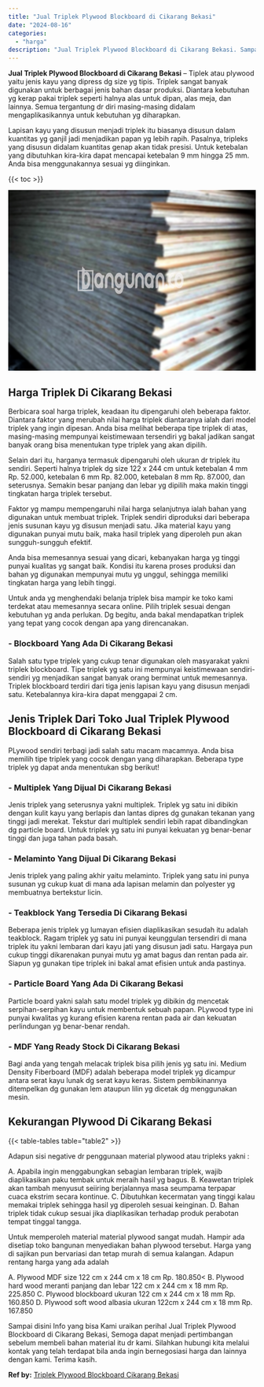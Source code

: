 ```yaml
---
title: "Jual Triplek Plywood Blockboard di Cikarang Bekasi"
date: "2024-08-16"
categories: 
  - "harga"
description: "Jual Triplek Plywood Blockboard di Cikarang Bekasi. Sampai disini Info yang bisa Kami uraikan perihal Jual Triplek Plywood Blockboard di Cikarang Bekasi, Sem..."
---
```


**Jual Triplek Plywood Blockboard di Cikarang Bekasi** – Tiplek atau plywood yaitu jenis kayu yang dipress dg size yg tipis. Triplek sangat banyak digunakan untuk berbagai jenis bahan dasar produksi. Diantara kebutuhan yg kerap pakai triplek seperti halnya alas untuk dipan, alas meja, dan lainnya. Semua tergantung dr diri masing-masing didalam mengaplikasikannya untuk kebutuhan yg diharapkan.

Lapisan kayu yang disusun menjadi triplek itu biasanya disusun dalam kuantitas yg ganjil jadi menjadikan papan yg lebih rapih. Pasalnya, tripleks yang disusun didalam kuantitas genap akan tidak presisi. Untuk ketebalan yang dibutuhkan kira-kira dapat mencapai ketebalan 9 mm hingga 25 mm. Anda bisa menggunakannya sesuai yg diinginkan.

{{< toc >}}

![Jual Triplek Plywood Blockboard di Cikarang Bekasi](/images/jual-triplek-murah-32.png)

## Harga Triplek Di Cikarang Bekasi

Berbicara soal harga triplek, keadaan itu dipengaruhi oleh beberapa faktor. Diantara faktor yang merubah nilai harga triplek diantaranya ialah dari model triplek yang ingin dipesan. Anda bisa melihat beberapa tipe triplek di atas, masing-masing mempunyai keistimewaan tersendiri yg bakal jadikan sangat banyak orang bisa menentukan type triplek yang akan dipilih.

Selain dari itu, harganya termasuk dipengaruhi oleh ukuran dr triplek itu sendiri. Seperti halnya triplek dg size 122 x 244 cm untuk ketebalan 4 mm Rp. 52.000, ketebalan 6 mm Rp. 82.000, ketebalan 8 mm Rp. 87.000, dan seterusnya. Semakin besar panjang dan lebar yg dipilih maka makin tinggi tingkatan harga triplek tersebut.

Faktor yg mampu mempengaruhi nilai harga selanjutnya ialah bahan yang digunakan untuk membuat triplek. Triplek sendiri diproduksi dari beberapa jenis susunan kayu yg disusun menjadi satu. Jika material kayu yang digunakan punyai mutu baik, maka hasil triplek yang diperoleh pun akan sungguh-sungguh efektif.

Anda bisa memesannya sesuai yang dicari, kebanyakan harga yg tinggi punyai kualitas yg sangat baik. Kondisi itu karena proses produksi dan bahan yg digunakan mempunyai mutu yg unggul, sehingga memiliki tingkatan harga yang lebih tinggi.

Untuk anda yg menghendaki belanja triplek bisa mampir ke toko kami terdekat atau memesannya secara online. Pilih triplek sesuai dengan kebutuhan yg anda perlukan. Dg begitu, anda bakal mendapatkan triplek yang tepat yang cocok dengan apa yang direncanakan.

### \- Blockboard Yang Ada Di Cikarang Bekasi

Salah satu type triplek yang cukup tenar digunakan oleh masyarakat yakni triplek blockboard. Tipe triplek yg satu ini mempunyai keistimewaan sendiri-sendiri yg menjadikan sangat banyak orang berminat untuk memesannya. Triplek blockboard terdiri dari tiga jenis lapisan kayu yang disusun menjadi satu. Ketebalannya kira-kira dapat menggapai 2 cm.

## Jenis Triplek Dari Toko Jual Triplek Plywood Blockboard di Cikarang Bekasi

PLywood sendiri terbagi jadi salah satu macam macamnya. Anda bisa memilih tipe triplek yang cocok dengan yang diharapkan. Beberapa type triplek yg dapat anda menentukan sbg berikut!

### \- Multiplek Yang Dijual Di Cikarang Bekasi

Jenis triplek yang seterusnya yakni multiplek. Triplek yg satu ini dibikin dengan kulit kayu yang berlapis dan lantas dipres dg gunakan tekanan yang tinggi jadi merekat. Tekstur dari multiplek sendiri lebih rapat dibandingkan dg particle board. Untuk triplek yg satu ini punyai kekuatan yg benar-benar tinggi dan juga tahan pada basah.

### \- Melaminto Yang Dijual Di Cikarang Bekasi

Jenis triplek yang paling akhir yaitu melaminto. Triplek yang satu ini punya susunan yg cukup kuat di mana ada lapisan melamin dan polyester yg membuatnya bertekstur licin.

### \- Teakblock Yang Tersedia Di Cikarang Bekasi

Beberapa jenis triplek yg lumayan efisien diaplikasikan sesudah itu adalah teakblock. Ragam triplek yg satu ini punyai keunggulan tersendiri di mana triplek itu yakni lembaran dari kayu jati yang disusun jadi satu. Hargaya pun cukup tinggi dikarenakan punyai mutu yg amat bagus dan rentan pada air. Siapun yg gunakan tipe triplek ini bakal amat efisien untuk anda pastinya.

### \- Particle Board Yang Ada Di Cikarang Bekasi

Particle board yakni salah satu model triplek yg dibikin dg mencetak serpihan-serpihan kayu untuk membentuk sebuah papan. PLywood type ini punyai kwalitas yg kurang efisien karena rentan pada air dan kekuatan perlindungan yg benar-benar rendah.

### \- MDF Yang Ready Stock Di Cikarang Bekasi

Bagi anda yang tengah melacak triplek bisa pilih jenis yg satu ini. Medium Density Fiberboard (MDF) adalah beberapa model triplek yg dicampur antara serat kayu lunak dg serat kayu keras. Sistem pembikinannya ditempelkan dg gunakan lem ataupun lilin yg dicetak dg menggunakan mesin.

## Kekurangan Plywood Di Cikarang Bekasi

{{< table-tables table="table2" >}}

Adapun sisi negative dr penggunaan material plywood atau tripleks yakni :

A. Apabila ingin menggabungkan sebagian lembaran triplek, wajib diaplikasikan paku tembak untuk meraih hasil yg bagus. B. Keawetan triplek akan tambah menyusut seiiring berjalannya masa seumpama terpapar cuaca ekstrim secara kontinue. C. Dibutuhkan kecermatan yang tinggi kalau memakai triplek sehingga hasil yg diperoleh sesuai keinginan. D. Bahan triplek tidak cukup sesuai jika diaplikasikan terhadap produk perabotan tempat tinggal tangga.

Untuk memperoleh material material plywood sangat mudah. Hampir ada disetiap toko bangunan menyediakan bahan plywood tersebut. Harga yang di sajikan pun bervariasi dan tetap murah di semua kalangan. Adapun rentang harga yang ada adalah

A. Plywood MDF size 122 cm x 244 cm x 18 cm Rp. 180.850< B. Plywood hard wood meranti panjang dan lebar 122 cm x 244 cm x 18 mm Rp. 225.850 C. Plywood blockboard ukuran 122 cm x 244 cm x 18 mm Rp. 160.850 D. Plywood soft wood albasia ukuran 122cm x 244 cm x 18 mm Rp. 167.850

Sampai disini Info yang bisa Kami uraikan perihal Jual Triplek Plywood Blockboard di Cikarang Bekasi, Semoga dapat menjadi pertimbangan sebelum membeli bahan material itu dr kami. Silahkan hubungi kita melalui kontak yang telah terdapat bila anda ingin bernegosiasi harga dan lainnya dengan kami. Terima kasih.

**Ref by:** [Triplek Plywood Blockboard Cikarang Bekasi](https://id.wikipedia.org/wiki/Triplek)
